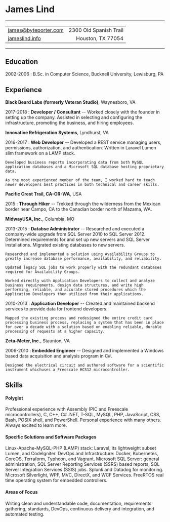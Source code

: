 James Lind
==========

----------------

|                                                         |                                                        |
| ------------------------------------------------------- | -----------------------------------------------------: |
| [james@byteporter.com](mailto:james@byteporter.com)     |                                 2300 Old Spanish Trail |
| [jameslind.info](https://jameslind.info)                |                                      Houston, TX 77054 |

----------------

Education
---------

2002-2006
:   B.Sc. in Computer Science, Bucknell University, Lewisburg, PA

Experience
----------

**Black Beard Labs (formerly Veteran Studio)**, Waynesboro, VA

2017-2018
:   **Developer / Consultant** -- Worked closely with the founder in setting up the company. Assisted in selecting and configuring the infrastructure, promoting the business, and hiring employees.

**Innovative Refrigeration Systems**, Lyndhurst, VA

2016-2017
:   **Web Developer** -- Developed a REST service managing users, permissions, authorization, and authentication. Written in Laravel Lumen slim framework on a LAMP stack.

    Developed business reports incorporating data from both MySQL application databases and a Microsoft SQL database hosting proprietary data.

    As the most experienced member of the team, I worked hard to teach newer developers best practices in both technical and career skills.

**Pacific Crest Trail, CA-OR-WA**, USA

2015
:   **Through Hiker** -- Trekked through the wilderness from the Mexican border near Campo, CA to the Canadian border north of Mazama, WA.

**MidwayUSA, Inc.**, Columbia, MO

2013-2015
:   **Databse Administrator** -- Researched and executed a company-wide upgrade from SQL Server 2010 to SQL Server 2012. Determined requirements for and set up new servers and SQL Server installations. Migrated existing databases to new servers.

    Researched and implemented a solution using Availability Groups to greatly increase database performance, availability, and reliability.

    Updated legacy SQL jobs to work properly with the redundant databases required for Availability Groups.

    Worked directly with Application Developers to collect and analyze business requirements, design data structures, and write high performing, reliable, and accurate stored procedures which the Application Developers then utilized from their applications.

2010-2013
:   **Application Developer** -- Created and maintained backend services to provide data for frontend developers.

    Mapped the existing process and redesigned the entire credit card processing business process, replacing a system that has been in place for over a decade with a solution based on enabling reliable, durable processing of requests at a higher capacity.

**Zeta-Meter, Inc.**, Staunton, VA

2006-2010
:   **Embedded Engineer** -- Designed and implemented a Windows based data acquisition and analysis program in C#.

    Designed the electrical circuit and authored software for a scientific instrument whichuses a Freescale HCS12 microcontroller.

Skills
------

#### Polyglot

Professional experience with Assembly (PIC and Freescale microcontrollers), C, C++, C# .NET, T-SQL, MySQL, PHP, JavaScript, CSS, Bash, POSIX shell, and PowerShell. Personal experience with many others. Always excited to learn more.

#### Specific Solutions and Software Packages

Linux-Apache-MySQL-PHP (LAMP) stack: Laravel, its lightweight subset Lumen, and CodeIgniter. DevOps and Infrastructure: Docker, Kubernetes, CoreOS, Terraform, Typhoon, and Vagrant. Microsoft SQL Server: general administration, SQL Server Reporting Services (SSRS) based reports, SQL Server Integration Services (SSIS) jobs. Splunk and Datadog for monitoring. Microsoft Silverlight, WPF, MVC, DirectX, and WCF Services. FreeRTOS real time operating system for embedded controllers.

#### Areas of Focus

Writing clean and understandable code, documentation, requirements gathering, standards, DevOps, continuous delivery and integration, and automated testing.
